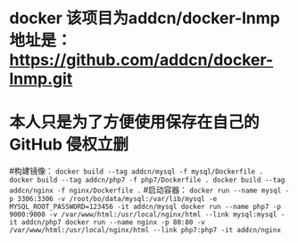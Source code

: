 # docker 该项目为addcn/docker-lnmp 地址是：https://github.com/addcn/docker-lnmp.git
# 本人只是为了方便使用保存在自己的GitHub 侵权立删

#构建镜像：
``
  docker build --tag addcn/mysql -f mysql/Dockerfile . 
  docker build --tag addcn/php7 -f php7/Dockerfile .
  docker build --tag addcn/nginx -f nginx/Dockerfile .
``
#启动容器：
``
  docker run --name mysql -p 3306:3306 -v /root/bo/data/mysql:/var/lib/mysql -e MYSQL_ROOT_PASSWORD=123456 -it addcn/mysql
  docker run --name php7 -p 9000:9000 -v /var/www/html:/usr/local/nginx/html --link mysql:mysql -it addcn/php7
  docker run --name nginx -p 80:80 -v /var/www/html:/usr/local/nginx/html --link php7:php7 -it addcn/nginx
``
